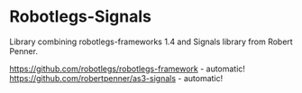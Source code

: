 Robotlegs-Signals
=================

Library combining robotlegs-frameworks 1.4 and Signals library from Robert Penner.

https://github.com/robotlegs/robotlegs-framework - automatic!
https://github.com/robertpenner/as3-signals - automatic!
